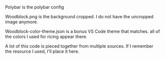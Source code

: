 Polybar is the polybar config

Woodblock.png is the background cropped. I do not have the uncropped image anymore.

Woodblock-color-theme.json is a bonus VS Code theme that matches. all of the colors I used for ricing appear there.

A lot of this code is pieced together from multiple sources. If I remember the resource I used, I'll place it here.
